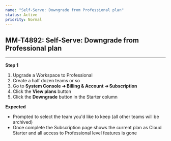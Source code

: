 ```yaml
---
name: "Self-Serve: Downgrade from Professional plan"
status: Active
priority: Normal
---
```


## MM-T4892: Self-Serve: Downgrade from Professional plan

---

**Step 1**

1. Upgrade a Workspace to Professional
2. Create a half dozen teams or so
3. Go to **System Console ➜ Billing & Account ➜ Subscription**
4. Click the **View plans** button
5. Click the **Downgrade** button in the Starter column

**Expected**

- Prompted to select the team you'd like to keep (all other teams will be archived)
- Once complete the Subscription page shows the current plan as Cloud Starter and all access to Professional level features is gone
